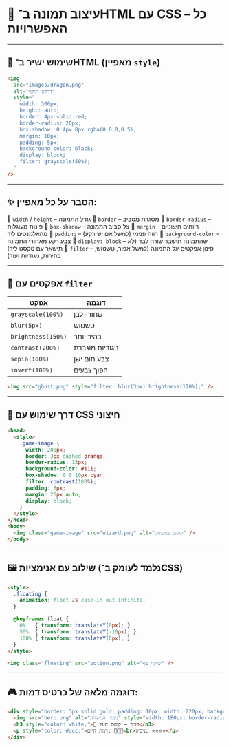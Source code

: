 # 🎨 עיצוב תמונה ב־HTML עם CSS – כל האפשרויות

---

## 🧱 שימוש ישיר ב־HTML (מאפיין `style`)

```html
<img
  src="images/dragon.png"
  alt="דרקון תוקף"
  style="
    width: 300px;
    height: auto;
    border: 4px solid red;
    border-radius: 20px;
    box-shadow: 0 4px 8px rgba(0,0,0,0.5);
    margin: 10px;
    padding: 5px;
    background-color: black;
    display: block;
    filter: grayscale(50%);
  "
/>
````

---

## ✨ הסבר על כל מאפיין:

🔸 `width` / `height` – גודל התמונה
🔸 `border` – מסגרת מסביב
🔸 `border-radius` – פינות מעוגלות
🔸 `box-shadow` – צל סביב התמונה
🔸 `margin` – רווחים חיצוניים מהאלמנטים ליד
🔸 `padding` – רווח פנימי (למשל אם יש רקע)
🔸 `background-color` – צבע רקע מאחורי התמונה
🔸 `display: block` – שהתמונה תישבר שורה לבד (לא תישאר עם טקסט ליד)
🔸 `filter` – סינון אפקטים על התמונה (למשל אפור, טשטוש, בהירות, ניגודיות ועוד)

---

## 🧪 אפקטים עם `filter`

| אפקט               | דוגמה           |
| ------------------ | --------------- |
| `grayscale(100%)`  | שחור-לבן        |
| `blur(5px)`        | טשטוש           |
| `brightness(150%)` | בהיר יותר       |
| `contrast(200%)`   | ניגודיות מוגברת |
| `sepia(100%)`      | צבע חום ישן     |
| `invert(100%)`     | הפוך צבעים      |

```html
<img src="ghost.png" style="filter: blur(3px) brightness(120%);" />
```

---

## 🧰 דרך שימוש עם CSS חיצוני

```html
<head>
  <style>
    .game-image {
      width: 200px;
      border: 3px dashed orange;
      border-radius: 15px;
      background-color: #111;
      box-shadow: 0 0 10px cyan;
      filter: contrast(180%);
      padding: 8px;
      margin: 20px auto;
      display: block;
    }
  </style>
</head>
<body>
  <img class="game-image" src="wizard.png" alt="קוסם במשחק" />
</body>
```

---

## 🖼️ שילוב עם אנימציות (נלמד לעומק ב־CSS)

```html
<style>
  .floating {
    animation: float 2s ease-in-out infinite;
  }

  @keyframes float {
    0%   { transform: translateY(0px); }
    50%  { transform: translateY(-10px); }
    100% { transform: translateY(0px); }
  }
</style>

<img class="floating" src="potion.png" alt="שיקוי צף" />
```

---

## 🎮 דוגמה מלאה של כרטיס דמות:

```html
<div style="border: 3px solid gold; padding: 10px; width: 220px; background: #222; border-radius: 15px; text-align: center; box-shadow: 0 0 10px gold;">
  <img src="hero.png" alt="גיבור המשחק" style="width: 180px; border-radius: 50%; border: 2px solid white;" />
  <h3 style="color: white;">🧙 דביר – קוסם העל</h3>
  <p style="color: #ccc;">רמת חיים: 💖💖💖<br>ניסיון: ⭐⭐⭐⭐</p>
</div>
```
